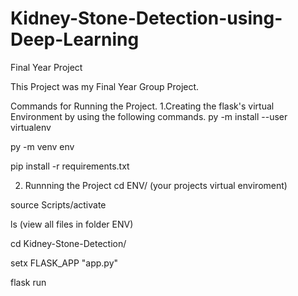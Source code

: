 # Kidney-Stone-Detection-using-Deep-Learning
Final Year Project 

This Project was my Final Year Group Project.

Commands for Running the Project.
1.Creating the flask's virtual Environment by using the following commands.
py -m install --user virtualenv

py -m venv env

pip install -r requirements.txt

2. Runnning the Project
cd ENV/ (your projects virtual enviroment)

source Scripts/activate

ls (view all files in folder ENV)

cd Kidney-Stone-Detection/

setx FLASK_APP "app.py"

flask run




